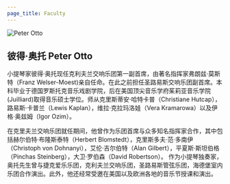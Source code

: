 ```yaml
---
page_title: Faculty
---
```


![Peter Otto](/img/peter-otto.jpg)

## 彼得·奥托  Peter Otto

小提琴家彼得·奥托现任克利夫兰交响乐团第一副首席，由著名指挥家弗朗兹·莫斯特（Franz Welser-Moest)亲自任命。在此之前担任圣路易斯交响乐团副首席。本科毕业于德国罗斯托克音乐戏剧学院，后在美国顶尖音乐学府茱莉亚音乐学院(Juilliard)取得音乐硕士学位。师从克里斯蒂安·哈特卡普（Christiane Hutcap），路易斯·卡普兰（Lewis Kaplan），维拉·克拉玛洛娃（Vera Kramarowa）以及伊格·奥兹姆（Igor Ozim）。

在克里夫兰交响乐团就任期间，他曾作为乐团首席与众多知名指挥家合作，其中包括赫尔伯特·布隆斯泰特（Herbert Blomstedt），克里斯多夫·范·多南伊（Christoph von Dohnanyi），艾伦·吉尔伯特（Alan Gilbert），平夏斯·斯坦伯格（Pinchas Steinberg），大卫·罗伯森（David Robertson）。
作为小提琴独奏家，奥托先生曾与捷克爱乐乐团，克利夫兰交响乐团，圣路易斯管弦乐团，海德堡室内乐团合作演出。此外，他还经常受邀在美国以及欧洲各地的音乐节授课和演出。
